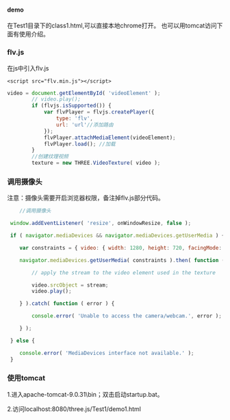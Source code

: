 


#### demo ####

在Test1目录下的class1.html,可以直接本地chrome打开。
也可以用tomcat访问下面有使用介绍。

### flv.js ###

在js中引入flv.js
```$xslt
<script src="flv.min.js"></script>
```
```javascript
video = document.getElementById( 'videoElement' );
		// video.play();
		if (flvjs.isSupported()) {
			var flvPlayer = flvjs.createPlayer({
				type: 'flv',
				url: 'url'//添加路由
			});
			flvPlayer.attachMediaElement(videoElement);
			flvPlayer.load(); //加载
		}
		//创建纹理视频
		texture = new THREE.VideoTexture( video );

```


### 调用摄像头 ###
注意：摄像头需要开启浏览器权限，备注掉flv.js部分代码。
```javascript
	//调用摄像头

 window.addEventListener( 'resize', onWindowResize, false );

 if ( navigator.mediaDevices && navigator.mediaDevices.getUserMedia ) {

 	var constraints = { video: { width: 1280, height: 720, facingMode: 'user' } };

 	navigator.mediaDevices.getUserMedia( constraints ).then( function ( stream ) {

 		// apply the stream to the video element used in the texture

 		video.srcObject = stream;
 		video.play();

 	} ).catch( function ( error ) {

 		console.error( 'Unable to access the camera/webcam.', error );

 	} );

 } else {

 	console.error( 'MediaDevices interface not available.' );
 }
```
###  使用tomcat ###
1.进入apache-tomcat-9.0.31\bin；双击启动startup.bat。

2.访问localhost:8080/three.js/Test1/demo1.html
